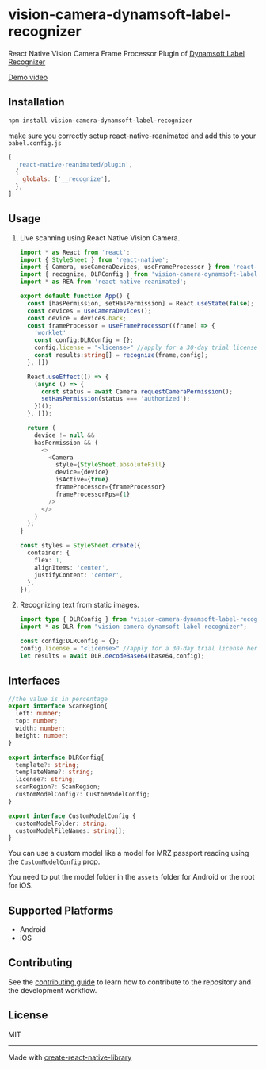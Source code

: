 # vision-camera-dynamsoft-label-recognizer


React Native Vision Camera Frame Processor Plugin of [Dynamsoft Label Recognizer](https://www.dynamsoft.com/label-recognition/overview/)

[Demo video](https://user-images.githubusercontent.com/5462205/182806964-bf2fc8d6-76e0-4cc8-a465-6ac70e6c81ab.mp4)

## Installation

```sh
npm install vision-camera-dynamsoft-label-recognizer
```

make sure you correctly setup react-native-reanimated and add this to your `babel.config.js`

```js
[
  'react-native-reanimated/plugin',
  {
    globals: ['__recognize'],
  },
]
```

## Usage

1. Live scanning using React Native Vision Camera.

   ```ts
   import * as React from 'react';
   import { StyleSheet } from 'react-native';
   import { Camera, useCameraDevices, useFrameProcessor } from 'react-native-vision-camera';
   import { recognize, DLRConfig } from 'vision-camera-dynamsoft-label-recognizer';
   import * as REA from 'react-native-reanimated';

   export default function App() {
     const [hasPermission, setHasPermission] = React.useState(false);
     const devices = useCameraDevices();
     const device = devices.back;
     const frameProcessor = useFrameProcessor((frame) => {
       'worklet'
       const config:DLRConfig = {};
       config.license = "<license>" //apply for a 30-day trial license here: https://www.dynamsoft.com/customer/license/trialLicense/?product=dlr
       const results:string[] = recognize(frame,config);
     }, [])

     React.useEffect(() => {
       (async () => {
         const status = await Camera.requestCameraPermission();
         setHasPermission(status === 'authorized');
       })();
     }, []);

     return (
       device != null &&
       hasPermission && (
         <>
           <Camera
             style={StyleSheet.absoluteFill}
             device={device}
             isActive={true}
             frameProcessor={frameProcessor}
             frameProcessorFps={1}
           />
         </>
       )
     );
   }

   const styles = StyleSheet.create({
     container: {
       flex: 1,
       alignItems: 'center',
       justifyContent: 'center',
     },
   });
   ```

2. Recognizing text from static images.

   ```ts
   import type { DLRConfig } from "vision-camera-dynamsoft-label-recognizer";
   import * as DLR from "vision-camera-dynamsoft-label-recognizer";
   
   const config:DLRConfig = {};
   config.license = "<license>" //apply for a 30-day trial license here: https://www.dynamsoft.com/customer/license/trialLicense/?product=dlr
   let results = await DLR.decodeBase64(base64,config);
   ```

## Interfaces

```ts
//the value is in percentage
export interface ScanRegion{
  left: number;
  top: number;
  width: number;
  height: number;
}

export interface DLRConfig{
  template?: string;
  templateName?: string;
  license?: string;
  scanRegion?: ScanRegion;
  customModelConfig?: CustomModelConfig;
}

export interface CustomModelConfig {
  customModelFolder: string;
  customModelFileNames: string[];
}
```

You can use a custom model like a model for MRZ passport reading using the `CustomModelConfig` prop.

You need to put the model folder in the `assets` folder for Android or the root for iOS.

## Supported Platforms

* Android
* iOS

## Contributing

See the [contributing guide](CONTRIBUTING.md) to learn how to contribute to the repository and the development workflow.

## License

MIT

---

Made with [create-react-native-library](https://github.com/callstack/react-native-builder-bob)
